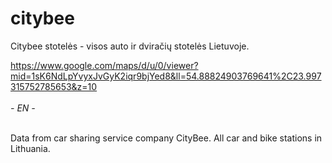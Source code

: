 # citybee
Citybee stotelės - visos auto ir dviračių stotelės Lietuvoje.

https://www.google.com/maps/d/u/0/viewer?mid=1sK6NdLpYvyxJvGyK2iqr9bjYed8&ll=54.88824903769641%2C23.997315752785653&z=10
<br><br>
<em>- EN - </em>
<br><br>

Data from car sharing service company CityBee. All car and bike stations in Lithuania.
